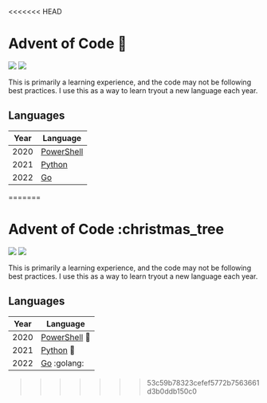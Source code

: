 <<<<<<< HEAD
# Advent of Code :christmas_tree:

![](https://img.shields.io/badge/stars%20⭐-34-yellow)
![](https://img.shields.io/badge/days%20completed-17-red)

This is primarily a learning experience, and the code may not be following best practices. I use this as a way to learn tryout a new language each year.

## Languages

| Year | Language                                                            |
| ---- | ------------------------------------------------------------------- |
| 2020 | [PowerShell](https://learn.microsoft.com/en-us/powershell/) |
| 2021 | [Python](https://www.python.org/)                          |
| 2022 | [Go](https://golang.org/)                                   |
=======
# Advent of Code :christmas_tree

![](https://img.shields.io/badge/stars%20⭐-10-yellow)
![](https://img.shields.io/badge/days%20completed-5-red)

This is primarily a learning experience, and the code may not be following best practices. I use this as a way to learn tryout a new language each year.

## Languages

| Year | Language                                                            |
| ---- | ------------------------------------------------------------------- |
| 2020 | [PowerShell](https://learn.microsoft.com/en-us/powershell/) :shell: |
| 2021 | [Python](https://www.python.org/) :snake:                           |
| 2022 | [Go](https://golang.org/) :golang:                                  |

>>>>>>> 53c59b78323cefef5772b7563661d3b0ddb150c0
